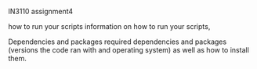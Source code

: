 IN3110 assignment4





how to run your scripts
information on how to run your scripts,

Dependencies and packages
required dependencies and packages (versions the code ran with and operating system) as well as how to install them.
